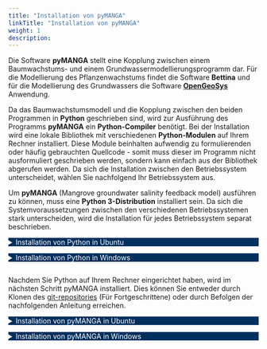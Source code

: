 ```yaml
---
title: "Installation von pyMANGA"
linkTitle: "Installation von pyMANGA"
weight: 1
description:
---
```

<head>
<style type="text/css">
<!--
details summary {color: white; background: #00305E; margin-bottom: 1em;}
-->
</style>
</head>

Die Software **pyMANGA** stellt eine Kopplung zwischen einem Baumwachstums- und einem Grundwassermodellierungsprogramm dar.
Für die Modellierung des Pflanzenwachstums findet die Software **Bettina** und für die Modellierung des Grundwassers die Software <a href="https://www.opengeosys.org/" target="_blank">**OpenGeoSys**</a> Anwendung. 

Da das Baumwachstumsmodell und die Kopplung zwischen den beiden Programmen in **Python** geschrieben sind, wird zur Ausführung des Programms **pyMANGA** ein **Python-Compiler** benötigt.
Bei der Installation wird eine lokale Bibliothek mit verschiedenen **Python-Modulen** auf Ihrem Rechner installiert.
Diese Module beinhalten aufwendig zu formulierenden oder häufig gebrauchten Quellcode - somit muss dieser im Programm nicht ausformuliert geschrieben werden, sondern kann einfach aus der Bibliothek abgerufen werden.
Da sich die Installation zwischen den Betriebssystem unterscheidet, wählen Sie nachfolgend Ihr Betriebssystem aus.

Um **pyMANGA** (Mangrove groundwater salinity feedback model) ausführen zu können, muss eine **Python 3-Distribution** installiert sein.
Da sich die Systemvoraussetzungen zwischen den verschiedenen Betriebssystemen stark unterscheiden, wird die Installation für jedes Betriebssystem separat beschrieben.

<details>
<summary>Installation von Python in Ubuntu</summary>
<p>

**Ubuntu 18.04** liefert eine erste Installation von (**Python 2** und) **Python 3** von Haus aus mit.
Um zu überprüfen welche Version sich aktuell auf dem Rechner befindet, kann, nachdem ein neues Terminal-Fenster mit der Tastenkombination **"STRG + Alt + T"** geöffnet wurde, eine Versionsabfrage mit dem Kommando 

	• python3 -V 

erfolgen.
Es wird empfohlen das Paketverzeichnis des Betriebssystems zunächst zu updaten.
Um die Version auf den neuesten Stand zu bringen, kann über die Kommandos 

	• sudo apt update
 
und 

	• sudo apt -y upgrade 

das gesamte System geupdated werden - und damit auch das **Python 3**-Paket.
Die aktualliesierte Version kann erneut über 

	• python3 -V

eingesehen werden.

Falls widererwartens Probleme auftreten, kann über den Befehl

	• sudo apt-get install python3

das Paket (neu)installiert werden.
</p>
</details>


<details>
<summary>Installation von Python in Windows</summary>
<p>

Um **pyMANGA** (Mangrove groundwater salinity feedback model) ausführen zu können, müssen Sie zunächst sich ein **Interpreter** für die Programmiersprache **Python** besorgen.
Ein Beispiel wäre **python<sup>T</sup><sup>M</sup>**.
Dazu öffnen Sie Ihren **Browser** und gehen Sie auf die Seite ***Python.org***.
Im Auswahlmenü unter ***Download*** finden Sie die aktuelle Release Version für ihr Betriebssystem von **Python** (in dieser Anleitung wird das Vorgehen unter Windows beschrieben, siehe <a href="/de/docs/erste_schritte/installation/#Abbildung_1">Abbildung 1</a>).

<figure>
<a name="Abbildung_1"></a>
<img src="/pictures/getting_started/installation_of_pymanga/download_python_windows_1.jpg">
<figcaption><font size = "1"><i><b>Abbildung 1:</b> Auswahl Menü zum Downloaden der Windows Variante von python<sup>T</sup><sup>M</sup>.</i></font></figcaption>
</figure><p>

<figure>
<a name="Abbildung_2"></a>
<img src="/pictures/getting_started/installation_of_pymanga/download_python_windows_2.jpg">
<figcaption><font size = "1"><i><b>Abbildung 2:</b> zu wählender Link für das Downloaden von python-3.7.7.</i></font></figcaption>
</figure><p>

Führen Sie die herunter geladene Datei (***python-3.7.7-amd64.exe***) aus, wie eine normale **Windows** **exe** und installieren Sie sie auf Ihren Rechner <a href="/de/docs/erste_schritte/installation/#Abbildung_3">Abbildung 3</a>

<figure>
<a name="Abbildung_3"></a>
<img src="/pictures/getting_started/installation_of_pymanga/installation_python_windows.jpg.jpg" alt="Abbildung 3">
<figcaption><font size = "1"><i><b>Abbildung 3:</b> Ausführung der Windows exe von Python 3.7.7.</i></font></figcaption>
</figure><p>

Damit ist die Installation von **Python** abgeschlossen.

</p>
</details>


Nachdem Sie Python auf Ihrem Rechner eingerichtet haben, wird im nächsten Schritt pyMANGA installiert.
Dies können Sie entweder durch Klonen des [git-repositories](https://github.com/jbathmann/pyMANGA/ "https://github.com/jbathmann/pyMANGA/") (Für Fortgeschrittene) oder durch Befolgen der nachfolgenden Anleitung erreichen. 
</p>

<details>
<summary>Installation von pyMANGA in Ubuntu <a name="Installation_Ubuntu"></a></summary>
<p>

Um **pyMANGA** ausführen zu können, müssen ggf. noch nicht in der **Python-Bibliothek** vorhandene, aber von **pyMANGA** benötigte Module installiert werden.
Da bei **Ubuntu** auch im Betriebssystem **Python** eine wichtige Rolle spielt, ist die bereits vorinstallierte Bibliothek sehr umfangreich.
Es wird deshalb empfohlen das Programm zunächst zu installieren und ggf. noch fehlende Module nach erster Ausführung des Programms zu installieren - **pyMANGA** weist sie darauf hin, welche Module benötigt werden.

Um die Software zu downloaden laden Sie sich die aktuelle Version als zip-Datei über diese [Homepage](https://github.com/jbathmann/pyMANGA/ "https://github.com/jbathmann/pyMANGA/") herunter.

<figure>
<a name="Abbildung_4"></a>
<img src="/pictures/getting_started/installation_of_pymanga/download_pymanga_ubuntu.png">
<figcaption><font size = "1"><i><b>Abbildung 4:</b> Download von <b>pyMANGA</b> als zip-Datei</i></font></figcaption>
</figure><p>

Diese zip-Datei muss nun an einem beliebigem Speicherort entpackt werden.
Achten Sie darauf, dass sich keine Leerzeichen und keine Umlaute in dem Dateifpad befinden.

Das Programm ist jetzt ausführbar.
Öffnen Sie mit der Tastenkombination **Strg + Alt + T** ein Terminalfenster und navigieren Sie in die Hauptebene des Programms.
Alternativ können Sie auch den grafischen Weg wählen, indem Sie über Dateien zu dem Speicherort navigieren.
Dort können Sie die Konsole über einen Rechtsklick und in dem sich öffnenden Menü über das Feld "In Terminal öffnen" ein Terminalfenster öffnen, indem Sie sich bereits in der Hauptebene des Programms befinden.

Durch die Eingabe

	• python3 main.py

wird das Programm nun gestartet.
Falls **pyMANGA** aufgrund von fehlenden Modulen in der lokalen **Python-Bibliothek** - wie zu Anfang erwähnt - noch nicht ausgeführt werden kann, wird jeweils eines der fehlenden Pakete in einer Fehlermeldung ausgegeben.
Für die Installation von Python-Modulen eignet sich unter anderem **pip** ("Pip installs Python").
Durch das öffnen eines Terminalfenster (Tastenkombination **Strg + Alt + T**) und der Eingabe des Befehls

	• sudo apt-get install python3-pip

lässt sich pip installieren.

Um mit pip nun ein **Python-Modul** in die Bibliothek hinzuzufügen muss folgender Befehl in ein Terminal eingegeben werden:

	• pip3 install Name_des_Moduls

Sollten keine manuellen Veränderungen an der Standard-Python-Bibliothek vorgenommen worden sein, fehlen die Module "numpy", "vtk", "lxml" und "matplotlib" zur Ausführung von **pyMANGA**.
Diese müssen alle der Reihe nach installiert werden, der erste Befehl würde für das Modul "numpy" also folgendermaßen aussehen:

	• pip3 install numpy

Eine Außnahme stellt lediglich das Modul "vtk" dar. Um später Berechnung mit pyMANGA durchführen zu können, bei denen auch die **Grundwasserströmung** berücksichtigt wird, wird für dieses Modul **eine bestimmte Version** benötigt.
Soll nicht die aktuellste Version eines Moduls mit pip installiert werden, sieht der Befehl hierfür so aus:

	• pip3 install vtk==8.1.2

Nachdem die fehlenden Modul installiert wurden, starten Sie pyMANGA erneut.
Sollten jetzt noch weitere **Python-Module** fehlen, wird **pyMANGA** wieder eines davon als fehlende Voraussetzung ausgeben.
Diesen Schritt wiederholen Sie so lange, bis alle Python-Module installiert sind.
Wenn das der Fall ist, sollte Sie folgende Ausgabe erhalten:


	Traceback (most recent call last):
	  File "main.py", line 26, in main
	    prj = XMLtoProject(xml_project_file=project_file)
	UnboundLocalError: local variable 'project_file' referenced before assignment
	
	During handling of the above exception, another exception occurred:
	
	Traceback (most recent call last):
	  File "main.py", line 38, in <module>
	    main(sys.argv[1:])
	  File "main.py", line 28, in main
	    raise UnboundLocalError('Wrong usage of pyMANGA. Type "python' +
	UnboundLocalError: Wrong usage of pyMANGA. Type "python main.py -h" for additional help.



Auch wenn Sie zunächst diese Fehlermeldung erhalten bedeutet es, dass **pyMANGA** richtig installiert und ausgeführt werden kann.
Die Berechnung eines ersten Beispiel-Setups wird im Abschnitt <a href="/de/docs/erste_schritte/erste_anwendungen_von_pyMANGA/">Erste Anwendungen von **pyMANGA**</a> dieses Tutorials erklärt.

</p>
</details>

<details>
<summary>Installation von pyMANGA in Windows</summary>
<p>

Um **pyMANGA** auszuführen zu können, müssen noch ein paar Module für den **Python** **Compiler** installiert werden.
Dazu müssen Sie die **Eingabeaufforderung** öffnen.
Diese finden Sie einfach über die Suche, indem Sie der **„Eingabeaufforderung“** eingeben und per **Mausklick** öffnen.
Da es sich bei **pyMANGA** um ein Zeilenprogramm handelt, spielt sich alles in der **Eingabeaufforderung** ab (siehe <a href="/de/docs/erste_schritte/installation/#Abbildung_5">Abbildung 5</a>). 

<figure>
<a name="Abbildung_5"></a>
<img src="/pictures/getting_started/installation_of_pymanga/open_command_prompt.jpg">
<figcaption><font size = "1"><i><b>Abbildung 5:</b> öffnen der Eingabeaufforderung.</i></font></figcaption>
</figure><p>

Nun müssen die folgenden **Module** ***numpy***, ***vtk***, ***lxml*** und ***matplotlib*** installiert werden.
Wir beginnen mit dem **Modul** ***numpy***.
Geben Sie den aufgezeigten Code in die **Eingabeaufforderung**, um das **Modul** zu installieren (siehe <a href="/de/docs/erste_schritte/installation/#Abbildung_6">Abbildung 6</a>). 

	• py -3.7 -m pip install numpy								    [1]

<figure>
<a name="Abbildung_6"></a>
<img src="/pictures/getting_started/installation_of_pymanga/install_numpy_windows.jpg">
<figcaption><font size = "1"><i><b>Abbildung 6:</b> Beispielhafte Installation des Moduls numpy.</i></font></figcaption>
</figure><p>

Führen Sie dies analog für die drei anderen **Module** aus mit dem folgenden Code

	• py -3.7 -m pip install vtk								     [2]
	• py -3.7 -m pip install lxml							  	     [3]
	• py -3.7 -m pip install matplotlib							     [4]

Hinweis: Sollte die **Eingabeaufforderung** eine Wahrung ausgeben, dass ***pip*** nicht aktuell ist, können Sie mit **upgrade** ***pip*** dies aktualisieren.
Dies ist aber nicht zwingend erforderlich.

Zur Erklärung was Sie eingegeben haben: ***py*** bedeuten, dass Sie **Python** aufrufen.
Dabei ist **-3.7** die Version, die Sie nutzen.
Mit ***-m*** wird ein Modul aufgerufen, in diesem Fall ***pip***, welches dazu dient andere **Module** zu installieren.
Zum Schluss folgt der **Modul** **Name** vom zu installierendem **Modul**.
Nun sind die Vorbereitungen für die Nutzung des **Compilers** abgeschlossen.
Als nächsten Schritt müssen Sie, falls es noch nicht geschehen ist, das Programm **pyMANGA** downloaden.
Dazu gehen Sie auf die folgende [Homepage](https://github.com/jbathmann/pyMANGA/ "https://github.com/jbathmann/pyMANGA/") und downloaden das Programm als zip Datei und speichern es auf Ihren Rechner (siehe <a href="/de/docs/erste_schritte/installation/#Abbildung_7">Abbildung 7</a>).

<figure>
<a name="Abbildung_7"></a>
<img src="/pictures/getting_started/installation_of_pymanga/download_pymanga_windows.jpg">
<figcaption><font size = "1"><i><b>Abbildung 7:</b> Download von pyMANGA.</i></font></figcaption>
</figure><p>

Anschließend entpacken Sie die Datei (***pyMANGA-master.zip***) auf Ihren Desktop.
Sie enthält sämtliche Programmbestandteile von **pyMANGA** unter anderem ***main.py***, welche die Ausführungsdatei darstellt, die zum Ausführen des Programmes aufgerufen werden muss.
Dazu muss Sie nun dem **Ordner** öffnen und mit **Rechtsklick** in einem leeren Bereich des **Ordners** die **Eingabeaufforderung** öffnen (siehe <a href="/de/docs/erste_schritte/installation/#Abbildung_8">Abbildung 8</a>) und den folgenden Code eingeben.

	• py main.py -h										     [5]

Hierbei bedeutet wiederum ***py*** das Python aufgerufen wird, ***main.py*** stellt die Datei dar, die aufgerufen werden soll, und ***-h*** ruft die Hilfe auf.

<figure>
<a name="Abbildung_8"></a>
<img src="/pictures/getting_started/installation_of_pymanga/open_command_prompt_folder.jpg">
<figcaption><font size = "1"><i><b>Abbildung 8:</b> öffnen der Eingabeaufforderung im pyMANGA Ordner.</i></font></figcaption>
</figure><p>

Hinweis: Die **Eingabeaufforderung** wird im **Ordner** aufgerufen, damit der ***Ordnerpfad*** nicht jedes Mal mit eingegeben werden muss.
Unter Windows 10 ist dies nur möglich, wenn Sie sich ***cmd in Kontextmenü hinzufügen.zip*** von der folgenden [Homepage](https://www.giga.de/downloads/windows-10/tipps/windows-10-wieder-die-eingabeaufforderung-im-kontextmenue-anzeigen/ "https://www.giga.de/downloads/windows-10/tipps/windows-10-wieder-die- eingabeaufforderung-im-kontextmenue-anzeigen/") herunterladen und wie auf der Seite beschrieben ausführen.
Alternativ ist es möglich in **Eingabeaufforderung**, die Sie in der Windows Suche mit dem **Suchbegriff** **„Eingabeaufforderung“** finden, zu nutzen und den vollständigen Dateipfad anzugeben, der in diesem Beispiel wie folgt lautet ***C:\Users\...\Desktop\pyMANGA-master***.
Um Ihren Dateipfad herauszufinden machen Sie einen **Rechtsklick** auf den **Ordner** ***pyMANGA-master*** und gehen Sie auf **Eigenschaften**.
Hier finden sich die Angaben zum Ort des Ordners an den Sie noch mit eine \ den **Namen** des **Ordners** anhängen müssen.

</p>
</details>
